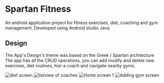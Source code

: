 # Spartan Fitness
An android application project for fitness exercises, diet, coaching and gym management. Developed using Android studio Java. 
## Design
The App's Design's theme was based on the Greek / Spartan architecture
The app has all the CRUD operations, you can add modify and delete new exercises, diet routines, hier a coach and navigate nearby gyms. 

![diet screen](https://github.com/Walid-AMARA/Spartan_Fitness/assets/59109675/c1741e42-a69a-4f3b-a8b0-1bbde458845e)
![listview of coaches](https://github.com/Walid-AMARA/Spartan_Fitness/assets/59109675/2a4fb52c-b470-49c0-9fc3-700117045420)
![Home screen 1](https://github.com/Walid-AMARA/Spartan_Fitness/assets/59109675/4d8a3ce4-c57f-4c47-974d-58e5cfa07c25)
![Adding gym screen](https://github.com/Walid-AMARA/Spartan_Fitness/assets/59109675/daf98253-8d24-4554-a7a6-4d848ead9a90)
